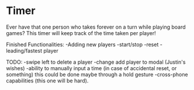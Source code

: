 # Timer
Ever have that one person who takes forever on a turn while playing board games? 
This timer will keep track of the time taken per player!

Finished Functionalities:
-Adding new players
-start/stop
-reset
-leading/fastest player

TODO:
-swipe left to delete a player
-change add player to modal (Justin's wishes)
-ability to manually input a time (in case of accidental reset, or something)
  this could be done maybe through a hold gesture
-cross-phone capabilities (this one will be hard).
